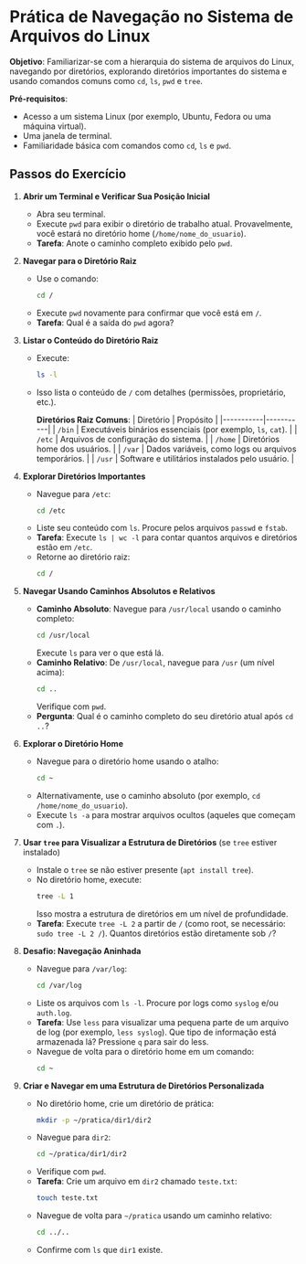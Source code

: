 # Prática de Navegação no Sistema de Arquivos do Linux

**Objetivo**: Familiarizar-se com a hierarquia do sistema de arquivos do Linux, navegando por diretórios, explorando diretórios importantes do sistema e usando comandos comuns como `cd`, `ls`, `pwd` e `tree`.

**Pré-requisitos**:
- Acesso a um sistema Linux (por exemplo, Ubuntu, Fedora ou uma máquina virtual).
- Uma janela de terminal.
- Familiaridade básica com comandos como `cd`, `ls` e `pwd`.

## Passos do Exercício

1. **Abrir um Terminal e Verificar Sua Posição Inicial**
   - Abra seu terminal.
   - Execute `pwd` para exibir o diretório de trabalho atual. Provavelmente, você estará no diretório home (`/home/nome_do_usuario`).
   - **Tarefa**: Anote o caminho completo exibido pelo `pwd`.

2. **Navegar para o Diretório Raiz**
   - Use o comando:
     ```bash
     cd /
     ```
   - Execute `pwd` novamente para confirmar que você está em `/`.
   - **Tarefa**: Qual é a saída do `pwd` agora?

3. **Listar o Conteúdo do Diretório Raiz**
   - Execute:
     ```bash
     ls -l
     ```
   - Isso lista o conteúdo de `/` com detalhes (permissões, proprietário, etc.).

     **Diretórios Raiz Comuns**:
     | Diretório | Propósito |
     |-----------|-----------|
     | `/bin`    | Executáveis binários essenciais (por exemplo, `ls`, `cat`). |
     | `/etc`    | Arquivos de configuração do sistema. |
     | `/home`   | Diretórios home dos usuários. |
     | `/var`    | Dados variáveis, como logs ou arquivos temporários. |
     | `/usr`    | Software e utilitários instalados pelo usuário. |

4. **Explorar Diretórios Importantes**
   - Navegue para `/etc`:
     ```bash
     cd /etc
     ```
   - Liste seu conteúdo com `ls`. Procure pelos arquivos `passwd` e `fstab`.
   - **Tarefa**: Execute `ls | wc -l` para contar quantos arquivos e diretórios estão em `/etc`.
   - Retorne ao diretório raiz:
     ```bash
     cd /
     ```

5. **Navegar Usando Caminhos Absolutos e Relativos**
   - **Caminho Absoluto**: Navegue para `/usr/local` usando o caminho completo:
     ```bash
     cd /usr/local
     ```
     Execute `ls` para ver o que está lá.
   - **Caminho Relativo**: De `/usr/local`, navegue para `/usr` (um nível acima):
     ```bash
     cd ..
     ```
     Verifique com `pwd`.
   - **Pergunta**: Qual é o caminho completo do seu diretório atual após `cd ..`?

6. **Explorar o Diretório Home**
   - Navegue para o diretório home usando o atalho:
     ```bash
     cd ~
     ```
   - Alternativamente, use o caminho absoluto (por exemplo, `cd /home/nome_do_usuario`).
   - Execute `ls -a` para mostrar arquivos ocultos (aqueles que começam com `.`).

7. **Usar `tree` para Visualizar a Estrutura de Diretórios** (se `tree` estiver instalado)
   - Instale o `tree` se não estiver presente (`apt install tree`).
   - No diretório home, execute:
     ```bash
     tree -L 1
     ```
     Isso mostra a estrutura de diretórios em um nível de profundidade.
   - **Tarefa**: Execute `tree -L 2` a partir de `/` (como root, se necessário: `sudo tree -L 2 /`). Quantos diretórios estão diretamente sob `/`?

8. **Desafio: Navegação Aninhada**
   - Navegue para `/var/log`:
     ```bash
     cd /var/log
     ```
   - Liste os arquivos com `ls -l`. Procure por logs como `syslog` e/ou `auth.log`.
   - **Tarefa**: Use `less` para visualizar uma pequena parte de um arquivo de log (por exemplo, `less syslog`). Que tipo de informação está armazenada lá? Pressione `q` para sair do less.
   - Navegue de volta para o diretório home em um comando:
     ```bash
     cd ~
     ```

9. **Criar e Navegar em uma Estrutura de Diretórios Personalizada**
   - No diretório home, crie um diretório de prática:
     ```bash
     mkdir -p ~/pratica/dir1/dir2
     ```
   - Navegue para `dir2`:
     ```bash
     cd ~/pratica/dir1/dir2
     ```
   - Verifique com `pwd`.
   - **Tarefa**: Crie um arquivo em `dir2` chamado `teste.txt`:
     ```bash
     touch teste.txt
     ```
   - Navegue de volta para `~/pratica` usando um caminho relativo:
     ```bash
     cd ../..
     ```
   - Confirme com `ls` que `dir1` existe.
